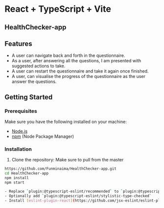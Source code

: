 # React + TypeScript + Vite

## HealthChecker-app
## Features

- A user can navigate back and forth in the questionnaire.
- As a user, after answering all the questions, I am presented with suggested actions
to take.
- A user can restart the questionnaire and take it again once finished.
- A user, can visualise the progress of the questionnaire as the user answer the
questions.

## Getting Started

### Prerequisites

Make sure you have the following installed on your machine:

- [Node.js](https://nodejs.org/)
- [npm](https://www.npmjs.com/) (Node Package Manager)

### Installation

1. Clone the repository: Make sure to pull from the master

```bash
https://github.com/Funminaima/HealthChecker-app.git
cd HealthChecker-app
npm install
npm start

- Replace `plugin:@typescript-eslint/recommended` to `plugin:@typescript-eslint/recommended-type-checked` or `plugin:@typescript-eslint/strict-type-checked`
- Optionally add `plugin:@typescript-eslint/stylistic-type-checked`
- Install [eslint-plugin-react](https://github.com/jsx-eslint/eslint-plugin-react) and add `plugin:react/recommended` & `plugin:react/jsx-runtime` to the `extends` list

